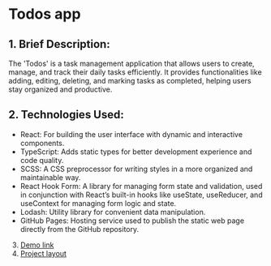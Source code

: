 # Todos app

## 1. Brief Description:

The 'Todos' is a task management application that allows users to create, manage, and track their daily tasks efficiently. It provides functionalities like adding, editing, deleting, and marking tasks as completed, helping users stay organized and productive.

## 2. Technologies Used:
  - React: For building the user interface with dynamic and interactive components.
  - TypeScript: Adds static types for better development experience and code quality.
  - SCSS: A CSS preprocessor for writing styles in a more organized and maintainable way.
  - React Hook Form: A library for managing form state and validation, used in conjunction with React’s built-in hooks like useState, useReducer, and useContext for managing form logic and state.
  - Lodash: Utility library for convenient data manipulation.
  - GitHub Pages: Hosting service used to publish the static web page directly from the GitHub repository.

3. [Demo link](https://alinaovod.github.io/to-do-app/)
4. [Project layout](https://github.com/AlinaOvod/to-do-app)
